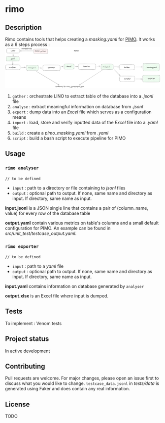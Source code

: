 # rimo
## Description
Rimo contains tools that helps creating a *masking.yaml* for [PIMO](https://github.com/CGI-FR/PIMO).
It works as a 6 steps process :
![rimo steps](.github/img/rimo_steps.png "rimo steps")
1. `gather` : orchestrate LINO to extract table of the database into a *.jsonl* file
2. `analyse` : extract meaningful information on database from *.jsonl*
3. `export` : dump data into an *Excel* file which serves as a configuration means 
4. `import` : load, store and verify inputted data of the *Excel* file into a *.yaml* file
5. `build` : create a *pimo_masking.yaml* from *.yaml*
6. `script` : build a bash script to execute pipeline for PIMO

<!-- ## Installation
`rimo` command line work in relative project's directory, like `git` or `docker` -->

## Usage

### `rimo analyser`

```console
// to be defined 
```
- `input` : path to a directory or file containing to *jsonl* files
- `output` : optional path to output. If none, same name and directory as input. If directory, same name as input.

**input.jsonl** is a JSON single line that contains a pair of (column_name, value) for every row of the database table

**output.yaml** contain various metrics on table's columns and a small default configuration for PIMO. An example can be found in *src/unit_test/testcase_output.yaml*.

### `rimo exporter`

```console
// to be defined
```
- `input` : path to a *yaml* file
- `output` : optional path to output. If none, same name and directory as input. If directory, same name as input.

**input.yaml** contains information on database generated by `analyser`

**output.xlsx** is an Excel file where input is dumped.

## Tests

To implement : Venom tests

## Project status

In active development

## Contributing 

Pull requests are welcome. For major changes, please open an issue first to discuss what you would like to change.
`testcase_data.jsonl` in *tests/data* is generated using Faker and does contain any real information.

## License

TODO

